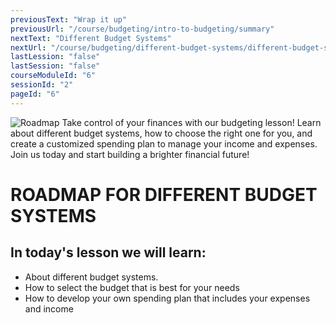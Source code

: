 ```yaml
---
previousText: "Wrap it up"
previousUrl: "/course/budgeting/intro-to-budgeting/summary"
nextText: "Different Budget Systems"
nextUrl: "/course/budgeting/different-budget-systems/different-budget-systems"
lastLession: "false"
lastSession: "false"
courseModuleId: "6"
sessionId: "2"
pageId: "6"
---
```



![Roadmap](/assets/img/roadmap.png)
<sparkle-character-intro class="shift-up-overlap" position="right" character="yuna">
Take control of your finances with our budgeting lesson! Learn about different budget systems, how to choose the right one for you, and create a customized spending plan to manage your income and expenses. Join us today and start building a brighter financial future!</sparkle-character-intro>
# ROADMAP FOR DIFFERENT BUDGET SYSTEMS
## In today's lesson we will learn:
- About different budget systems.
- How to select the budget that is best for your needs
- How to develop your own spending plan that includes your expenses and income

